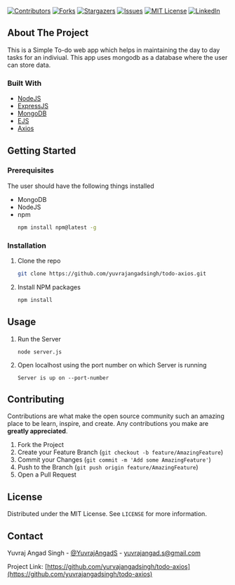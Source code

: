 <!-- PROJECT SHIELDS -->
<!--
*** I'm using markdown "reference style" links for readability.
*** Reference links are enclosed in brackets [ ] instead of parentheses ( ).
*** See the bottom of this document for the declaration of the reference variables
*** for contributors-url, forks-url, etc. This is an optional, concise syntax you may use.
*** https://www.markdownguide.org/basic-syntax/#reference-style-links
-->

[![Contributors][contributors-shield]][contributors-url]
[![Forks][forks-shield]][forks-url]
[![Stargazers][stars-shield]][stars-url]
[![Issues][issues-shield]][issues-url]
[![MIT License][license-shield]][license-url]
[![LinkedIn][linkedin-shield]][linkedin-url]

<!-- ABOUT THE PROJECT -->

## About The Project

This is a Simple To-do web app which helps in maintaining the day to day tasks for an indiviual. This app uses mongodb as a database where the user can store data.

### Built With

- [NodeJS](https://nodejs.org)
- [ExpressJS](https://expressjs.com)
- [MongoDB](https://mongodb.com)
- [EJS](https://ejs.co)
- [Axios](https://github.com/axios/axios)

<!-- GETTING STARTED -->

## Getting Started

### Prerequisites

The user should have the following things installed

- MongoDB
- NodeJS
- npm
  ```sh
  npm install npm@latest -g
  ```

### Installation

1. Clone the repo
   ```sh
   git clone https://github.com/yuvrajangadsingh/todo-axios.git
   ```
2. Install NPM packages
   ```sh
   npm install
   ```

<!-- USAGE EXAMPLES -->

## Usage

1. Run the Server
   ```JS
   node server.js
   ```
2. Open localhost using the port number on which Server is running
   ```JS
   Server is up on --port-number
   ```

<!-- CONTRIBUTING -->

## Contributing

Contributions are what make the open source community such an amazing place to be learn, inspire, and create. Any contributions you make are **greatly appreciated**.

1. Fork the Project
2. Create your Feature Branch (`git checkout -b feature/AmazingFeature`)
3. Commit your Changes (`git commit -m 'Add some AmazingFeature'`)
4. Push to the Branch (`git push origin feature/AmazingFeature`)
5. Open a Pull Request

<!-- LICENSE -->

## License

Distributed under the MIT License. See `LICENSE` for more information.

<!-- CONTACT -->

## Contact

Yuvraj Angad Singh - [@YuvrajAngadS](https://twitter.com/YuvrajAngadS) - yuvrajangad.s@gmail.com

Project Link: [https://github.com/yurvajangadsingh/todo-axios](https://github.com/yuvrajangadsingh/todo-axios)

<!-- MARKDOWN LINKS & IMAGES -->
<!-- https://www.markdownguide.org/basic-syntax/#reference-style-links -->

[contributors-shield]: https://img.shields.io/github/contributors/yuvrajangadsingh/todo-axios.svg?style=for-the-badge
[contributors-url]: https://github.com/yuvrajangadsingh/todo-axios/graphs/contributors
[forks-shield]: https://img.shields.io/github/forks/yuvrajangadsingh/todo-axios.svg?style=for-the-badge
[forks-url]: https://github.com/yuvrajangadsingh/todo-axios/network/members
[stars-shield]: https://img.shields.io/github/stars/yuvrajangadsingh/todo-axios.svg?style=for-the-badge
[stars-url]: https://github.com/yuvrajangadsingh/todo-axios/stargazers
[issues-shield]: https://img.shields.io/github/issues/yuvrajangadsingh/todo-axios.svg?style=for-the-badge
[issues-url]: https://github.com/yuvrajangadsingh/todo-axios/issues
[license-shield]: https://img.shields.io/github/license/yuvrajangadsingh/todo-axios.svg?style=for-the-badge
[license-url]: https://github.com/yuvrajangadsingh/todo-axios/blob/master/LICENSE.txt
[linkedin-shield]: https://img.shields.io/badge/-LinkedIn-black.svg?style=for-the-badge&logo=linkedin&colorB=555
[linkedin-url]: https://www.linkedin.com/in/yuvrajangadsingh/
